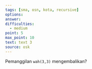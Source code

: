 ```yaml
---
tags: [sma, osn, kota, recursive]
options: 
answer: 
difficulties:
  - medium
point: 5
max_point: 10
text: text 3
source: osk
---
```


Pemanggilan `wah(3,3)` mengembalikan?
